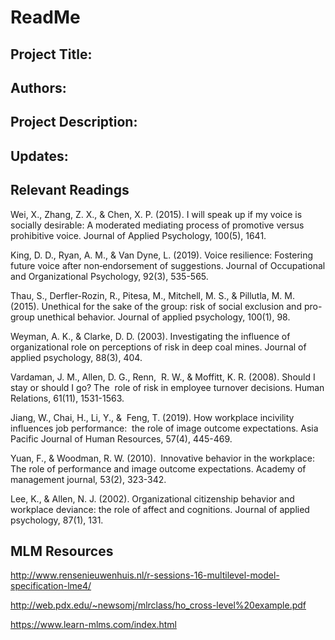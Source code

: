 # ReadMe

## Project Title:

## Authors: 

## Project Description:


## Updates:





## Relevant Readings

Wei, X., Zhang, Z. X., & Chen, X. P. (2015). I will speak up if my voice is socially desirable: A moderated mediating process of promotive versus prohibitive voice. Journal of Applied Psychology, 100(5), 1641.

King, D. D., Ryan, A. M., & Van Dyne, L. (2019). Voice resilience: Fostering future voice after non‐endorsement of suggestions. Journal of Occupational and Organizational Psychology, 92(3), 535-565.

Thau, S., Derfler-Rozin, R., Pitesa, M., Mitchell, M. S., & Pillutla, M. M. (2015). Unethical for the sake of the group: risk of social exclusion and pro-group unethical behavior. Journal of applied psychology, 100(1), 98.

Weyman, A. K., & Clarke, D. D. (2003). Investigating the influence of organizational role on perceptions of risk in deep coal mines. Journal of applied psychology, 88(3), 404.

Vardaman, J. M., Allen, D. G., Renn,  R. W., & Moffitt, K. R. (2008). Should I stay or should I go? The  role of risk in employee turnover decisions. Human Relations, 61(11), 1531-1563.

Jiang, W., Chai, H., Li, Y., &  Feng, T. (2019). How workplace incivility influences job performance:  the role of image outcome expectations. Asia Pacific Journal of Human Resources, 57(4), 445-469.

Yuan, F., & Woodman, R. W. (2010).  Innovative behavior in the workplace: The role of performance and image outcome expectations. Academy of management journal, 53(2), 323-342.

Lee, K., & Allen, N. J. (2002). Organizational citizenship behavior and workplace deviance: the role of affect and cognitions. Journal of applied psychology, 87(1), 131.

## MLM Resources

http://www.rensenieuwenhuis.nl/r-sessions-16-multilevel-model-specification-lme4/

http://web.pdx.edu/~newsomj/mlrclass/ho_cross-level%20example.pdf

https://www.learn-mlms.com/index.html
